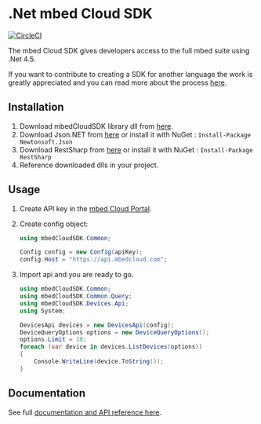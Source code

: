 # .Net mbed Cloud SDK

[![CircleCI](https://circleci.com/gh/ARMmbed/mbed-cloud-sdk-dotnet.svg?style=shield&circle-token=68538baa897f82e3dcc38a48315e9ba24977b183)](https://circleci.com/gh/ARMmbed/mbed-cloud-sdk-dotnet)

The mbed Cloud SDK gives developers access to the full mbed suite using .Net 4.5.

If you want to contribute to creating a SDK for another language the work is
greatly appreciated and you can read more about the process
[here](https://github.com/ARMmbed/mbed-cloud-sdk-codegen/blob/master/docs/create-new-language.md).

## Installation

1. Download mbedCloudSDK library dll from [here](https://github.com/ARMmbed/mbed-cloud-sdk-dotnet/releases/tag/v1.1.0.0).
2. Download Json.NET from [here](http://www.newtonsoft.com/json) or install it with NuGet : `Install-Package Newtonsoft.Json`
3. Download RestSharp from [here](https://github.com/restsharp/RestSharp/downloads) or install it with NuGet : `Install-Package RestSharp`
4. Reference downloaded dlls in your project.

## Usage

1. Create API key in the [mbed Cloud Portal](https://portal.mbedcloud.com/).
2. Create config object:

    ```csharp
    using mbedCloudSDK.Common;

    Config config = new Config(apiKey);
    config.Host = "https://api.mbedcloud.com";
    ```
3. Import api and you are ready to go.

    ```csharp
    using mbedCloudSDK.Common;
    using mbedCloudSDK.Common.Query;
    using mbedCloudSDK.Devices.Api;
    using System;

    DevicesApi devices = new DevicesApi(config);
    DeviceQueryOptions options = new DeviceQueryOptions();
    options.Limit = 10;
    foreach (var device in devices.ListDevices(options))
    {
        Console.WriteLine(device.ToString());
    }
    ```

## Documentation

See full [documentation and API reference here](https://s3-us-west-2.amazonaws.com/mbed-cloud-sdk-dotnet/index.html).
